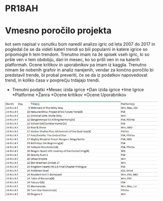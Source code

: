 # PR18AH
# Vmesno poročilo projekta
kot sem napisal v osnutku bom naredil analizo igric od leta 2007 do 2017 in pogledal če se da videti kateri trendi so bili popularni in 
katere igrice so pripomogle h tem trendom. Trenutno imam na že spisek vseh igric, ki so pršle ven v tem obdobju, dan in mesec, ko so pršli ven in na katerih platformah. Ocene kritikov in uporabnikov pa imam iz kaggla. Trenutno nimam še nobenih grafov in analiz narejenih, vendar za končno poročilo bi predstavil trende, bi probal preveriti, če se da iz podatkov napovedovat trend, in koliko časa v povprečju trdajajo trendi.

* Trenutni podatki
           *Mesec izida igrice
           *Dan izida igrice
           *Ime Igrice
           *Platforme
           *Žanra
           *Ocene kritikov
           *Ocene Uporabnikov

<p align="center">
  <img src="slikaprojekta1.png"/>
</p>

